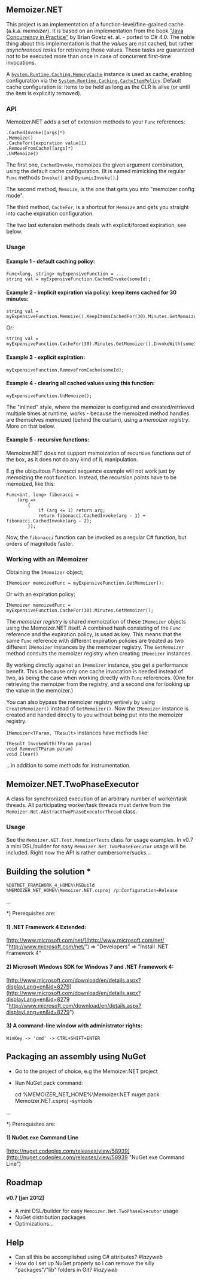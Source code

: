 ## Memoizer.NET
This project is an implementation of a function-level/fine-grained cache (a.k.a. _memoizer_). It is based on an implementation from the book ["Java Concurrency in Practice"](http://jcip.net "http://jcip.net") by Brian Goetz et. al. - ported to C# 4.0. The noble thing about this implementation is that the _values_ are not cached, but rather _asynchronous tasks_ for retrieving those values. These tasks are guaranteed not to be executed more than once in case of concurrent first-time invocations.

A [`System.Runtime.Caching.MemoryCache`](http://msdn.microsoft.com/en-us/library/system.runtime.caching.memorycache.aspx "http://msdn.microsoft.com/en-us/library/system.runtime.caching.memorycache.aspx") instance is used as cache, enabling configuration via the [`System.Runtime.Caching.CacheItemPolicy`](http://msdn.microsoft.com/en-us/library/system.runtime.caching.cacheitempolicy.aspx "http://msdn.microsoft.com/en-us/library/system.runtime.caching.cacheitempolicy.aspx"). Default cache configuration is: items to be held as long as the CLR is alive (or until the item is explicitly removed).

### API
Memoizer.NET adds a set of extension methods to your `Func` references:

	.CachedInvoke([args]*)
	.Memoize()
	.CacheFor([expiration value]1)
	.RemoveFromCache([args]*)
	.UnMemoize()

The first one, `CachedInvoke`, memoizes the given argument combination, using the default cache configuration. (It is named mimicking the regular `Func` methods `Invoke()` and `DynamicInvoke()`.)

The second method, `Memoize`, is the one that gets you into "memoizer config mode".

The third method, `CacheFor`, is a shortcut for `Memoize` and gets you straight into cache expiration configuration.

The two last extension methods deals with explicit/forced expiration, see below.

### Usage
#### Example 1 - default caching policy:

	Func<long, string> myExpensiveFunction = ...
	string val = myExpensiveFunction.CachedInvoke(someId);

#### Example 2 - implicit expiration via policy: keep items cached for 30 minutes:

	string val = myExpensiveFunction.Memoize().KeepItemsCachedFor(30).Minutes.GetMemoizer().InvokeWith(someId);
Or:

	string val = myExpensiveFunction.CacheFor(30).Minutes.GetMemoizer().InvokeWith(someId);

#### Example 3 - explicit expiration:

	myExpensiveFunction.RemoveFromCache(someId);

#### Example 4 - clearing all cached values using this function:

	myExpensiveFunction.UnMemoize();

The "inlined" style, where the memoizer is configured and created/retrieved multiple times at runtime, works - because the memoized method handles are themselves memoized (behind the curtain), using a _memoizer registry_. More on that below.

#### Example 5 - recursive functions:
Memoizer.NET does not support memoization of recursive functions out of the box, as it does not do any kind of IL manipulation.

E.g the ubiquitous Fibonacci sequence example will not work just by memoizing the root function. Instead, the recursion points have to be memoized, like this:

	Func<int, long> fibonacci =
	    (arg =>
		    {
                if (arg <= 1) return arg;
                return fibonacci.CachedInvoke(arg - 1) + fibonacci.CachedInvoke(arg - 2);
            });
Now, the `fibonacci` function can be invoked as a regular C# function, but orders of magnitude faster.

### Working with an IMemoizer
Obtaining the `IMemoizer` object;

	IMemoizer memoizedFunc = myExpensiveFunction.GetMemoizer():
Or with an expiration policy:

	IMemoizer memoizedFunc = myExpensiveFunction.CacheFor(30).Minutes.GetMemoizer();

The _memoizer registry_ is shared memoization of these `IMemoizer` objects using the Memoizer.NET itself. A combined hash consisting of the `Func` reference and the expiration policy, is used as key. This means that the same `Func` reference with different expiration policies are treated as two different `IMemoizer` instances by the memoizer registry. The `GetMemoizer` method consults the memoizer registry when creating `IMemoizer` instances.

By working directly against an `IMemoizer` instance, you get a performance benefit. This is because only one cache invocation is needed instead of two, as being the case when working directly with `Func` references. (One for retrieving the memoizer from the registry, and a second one for looking up the value in the memoizer.)

You can also bypass the memoizer registry entirely by using `CreateMemoizer()` instead of `GetMemoizer()`. Now the `IMemoizer` instance is created and handed directly to you without being put into the memoizer registry. 

`IMemoizer<TParam, TResult>` instances have methods like:

    TResult InvokeWith(TParam param)
	void Remove(TParam param)
	void Clear()

...in addition to some methods for instrumentation.


## Memoizer.NET.TwoPhaseExecutor
A class for synchronized execution of an arbitrary number of worker/task threads. All participating worker/task threads must derive from the `Memoizer.Net.AbstractTwoPhaseExecutorThread` class.

### Usage
See the `Memoizer.NET.Test.MemoizerTests` class for usage examples. In v0.7 a mini DSL/builder for easy `Memoizer.Net.TwoPhaseExecutor` usage will be included. Right now the API is rather cumbersome/sucks...


## Building the solution *
	%DOTNET_FRAMEWORK_4_HOME%\MSBuild %MEMOIZER_NET_HOME%\Memoizer.NET.csproj /p:Configuration=Release

...

*) Prerequisites are:

#### 1) .NET Framework 4 Extended:
[http://www.microsoft.com/net/](http://www.microsoft.com/net/ "http://www.microsoft.com/net/")
=> "Developers" => "Install .NET Framework 4"

#### 2) Microsoft Windows SDK for Windows 7 and .NET Framework 4:
[http://www.microsoft.com/download/en/details.aspx?displayLang=en&id=8279](http://www.microsoft.com/download/en/details.aspx?displayLang=en&id=8279 "http://www.microsoft.com/download/en/details.aspx?displayLang=en&id=8279")

#### 3) A command-line window with administrator rights:
    WinKey -> 'cmd' -> CTRL+SHIFT+ENTER


## Packaging an assembly using NuGet
- Go to the project of choice, e.g the Memoizer.NET project
- Run NuGet pack command:

	cd %MEMOIZER_NET_HOME%\Memoizer.NET
	nuget pack Memoizer.NET.csproj -symbols

...

*) Prerequisites are:

#### 1) NuGet.exe Command Line
[http://nuget.codeplex.com/releases/view/58939](http://nuget.codeplex.com/releases/view/58939 "NuGet.exe Command Line")


## Roadmap

#### v0.7 [jan 2012]

- A mini DSL/builder for easy `Memoizer.Net.TwoPhaseExecutor` usage
- NuGet distribution packages
- Optimizations...


## Help

- Can all this be accomplished using C# attributes? _#lazyweb_
- How do I set up NuGet properly so I can remove the silly "packages"/"lib" folders in Git? _#lazyweb_
